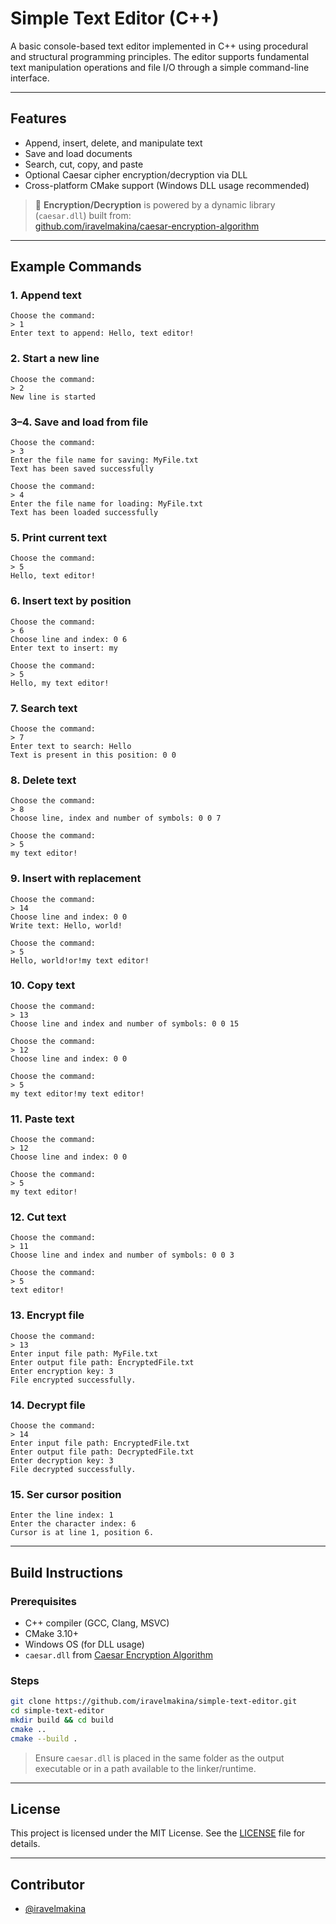 # Simple Text Editor (C++)

A basic console-based text editor implemented in C++ using procedural and structural programming principles. The editor supports fundamental text manipulation operations and file I/O through a simple command-line interface.

---

## Features

- Append, insert, delete, and manipulate text
- Save and load documents
- Search, cut, copy, and paste
- Optional Caesar cipher encryption/decryption via DLL
- Cross-platform CMake support (Windows DLL usage recommended)

> 🔐 **Encryption/Decryption** is powered by a dynamic library (`caesar.dll`) built from:  
> [github.com/iravelmakina/caesar-encryption-algorithm](https://github.com/iravelmakina/caesar-encryption-algorithm)

---

## Example Commands

### 1. Append text
```
Choose the command:
> 1
Enter text to append: Hello, text editor!
```

### 2. Start a new line
```
Choose the command:
> 2
New line is started
```

### 3–4. Save and load from file
```
Choose the command:
> 3
Enter the file name for saving: MyFile.txt
Text has been saved successfully

Choose the command:
> 4
Enter the file name for loading: MyFile.txt
Text has been loaded successfully
```

### 5. Print current text
```
Choose the command:
> 5
Hello, text editor!
```

### 6. Insert text by position
```
Choose the command:
> 6
Choose line and index: 0 6
Enter text to insert: my

Choose the command:
> 5
Hello, my text editor!
```

### 7. Search text
```
Choose the command:
> 7
Enter text to search: Hello
Text is present in this position: 0 0
```

### 8. Delete text
```
Choose the command:
> 8
Choose line, index and number of symbols: 0 0 7

Choose the command:
> 5
my text editor!
```

### 9. Insert with replacement
```
Choose the command:
> 14
Choose line and index: 0 0
Write text: Hello, world!

Choose the command:
> 5
Hello, world!or!my text editor!
```

### 10. Copy text
```
Choose the command:
> 13
Choose line and index and number of symbols: 0 0 15

Choose the command:
> 12
Choose line and index: 0 0

Choose the command:
> 5
my text editor!my text editor!
```

### 11. Paste text
```
Choose the command:
> 12
Choose line and index: 0 0

Choose the command:
> 5
my text editor!
```

### 12. Cut text
```
Choose the command:
> 11
Choose line and index and number of symbols: 0 0 3

Choose the command:
> 5
text editor!
```

### 13. Encrypt file
```
Choose the command:
> 13
Enter input file path: MyFile.txt
Enter output file path: EncryptedFile.txt
Enter encryption key: 3
File encrypted successfully.
```

### 14. Decrypt file
```
Choose the command:
> 14
Enter input file path: EncryptedFile.txt
Enter output file path: DecryptedFile.txt
Enter decryption key: 3
File decrypted successfully.
```

### 15. Ser cursor position
```
Enter the line index: 1
Enter the character index: 6
Cursor is at line 1, position 6.
```

---

## Build Instructions

### Prerequisites

- C++ compiler (GCC, Clang, MSVC)
- CMake 3.10+
- Windows OS (for DLL usage)
- `caesar.dll` from [Caesar Encryption Algorithm](https://github.com/iravelmakina/caesar-encryption-algorithm)

### Steps

```bash
git clone https://github.com/iravelmakina/simple-text-editor.git
cd simple-text-editor
mkdir build && cd build
cmake ..
cmake --build .
```

> Ensure `caesar.dll` is placed in the same folder as the output executable or in a path available to the linker/runtime.

---

## License

This project is licensed under the MIT License. See the [LICENSE](LICENSE) file for details.

---

## Contributor

- [@iravelmakina](https://github.com/iravelmakina)
